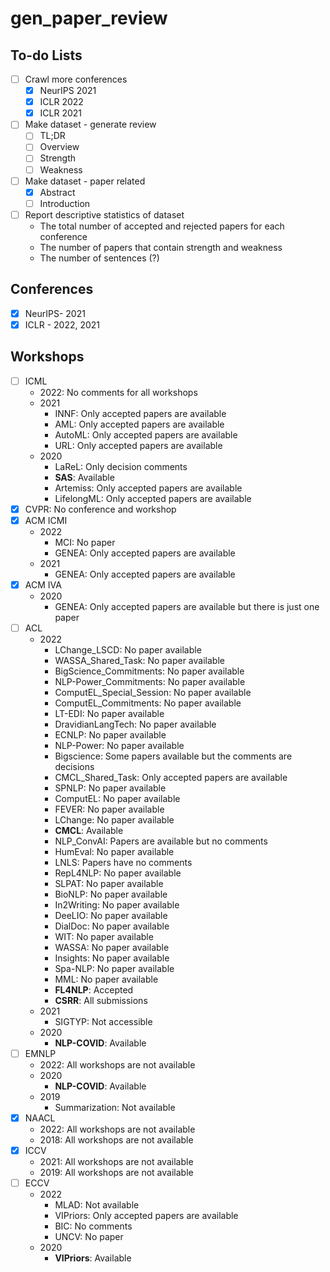 # gen_paper_review

## To-do Lists
- [ ] Crawl more conferences
    - [x] NeurIPS 2021
    - [x] ICLR 2022
    - [x] ICLR 2021
- [ ] Make dataset - generate review
    - [ ] TL;DR
    - [ ] Overview 
    - [ ] Strength
    - [ ] Weakness
- [ ] Make dataset - paper related
    - [x] Abstract 
    - [ ] Introduction
- [ ] Report descriptive statistics of dataset
    - The total number of accepted and rejected papers for each conference
    - The number of papers that contain strength and weakness 
    - The number of sentences (?)

## Conferences
- [x] NeurIPS- 2021
- [x] ICLR - 2022, 2021

## Workshops
- [ ] ICML 
    - 2022: No comments for all workshops
    - 2021
        - INNF: Only accepted papers are available
        - AML: Only accepted papers are available
        - AutoML: Only accepted papers are available
        - URL: Only accepted papers are available
    - 2020
        - LaReL: Only decision comments
        - **SAS**: Available
        - Artemiss: Only accepted papers are available
        - LifelongML: Only accepted papers are available 
- [x] CVPR: No conference and workshop
- [x] ACM ICMI
    - 2022
        - MCI: No paper
        - GENEA: Only accepted papers are available
    - 2021
        - GENEA: Only accepted papers are available
- [x] ACM IVA
    - 2020
        - GENEA: Only accepted papers are available but there is just one paper
- [ ] ACL
    - 2022
        - LChange_LSCD: No paper available
        - WASSA_Shared_Task: No paper available 
        - BigScience_Commitments: No paper available 
        - NLP-Power_Commitments: No paper available
        - ComputEL_Special_Session: No paper available
        - ComputEL_Commitments: No paper available
        - LT-EDI: No paper available
        - DravidianLangTech: No paper available
        - ECNLP: No paper available
        - NLP-Power: No paper available
        - Bigscience: Some papers available but the comments are decisions
        - CMCL_Shared_Task: Only accepted papers are available
        - SPNLP: No paper available
        - ComputEL: No paper available
        - FEVER: No paper available
        - LChange: No paper available
        - **CMCL**: Available
        - NLP_ConvAI: Papers are available but no comments
        - HumEval: No paper available
        - LNLS: Papers have no comments
        - RepL4NLP: No paper available
        - SLPAT: No paper available
        - BioNLP: No paper available
        - In2Writing: No paper available
        - DeeLIO: No paper available
        - DialDoc: No paper available
        - WIT: No paper available
        - WASSA: No paper available
        - Insights: No paper available
        - Spa-NLP: No paper available
        - MML: No paper available
        - **FL4NLP**: Accepted 
        - **CSRR**: All submissions
    - 2021
        - SIGTYP: Not accessible
    - 2020
        - **NLP-COVID**: Available
- [ ] EMNLP
    - 2022: All workshops are not available
    - 2020
        - **NLP-COVID**: Available
    - 2019
        - Summarization: Not available
- [x] NAACL
    - 2022: All workshops are not available
    - 2018: All workshops are not available
- [x] ICCV
    - 2021: All workshops are not available
    - 2019: All workshops are not available
- [ ] ECCV
    - 2022
        - MLAD: Not available 
        - VIPriors: Only accepted papers are available 
        - BIC: No comments
        - UNCV: No paper
    - 2020
        - **VIPriors**: Available
